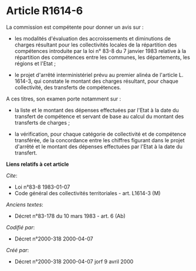 # Article R1614-6

La commission est compétente pour donner un avis sur :

- les modalités d'évaluation des accroissements et diminutions de charges résultant pour les collectivités locales de la
répartition des compétences introduite par la loi n° 83-8 du 7 janvier 1983 relative à la répartition des compétences entre
les communes, les départements, les régions et l'Etat ;

- le projet d'arrêté interministériel prévu au premier alinéa de l'article L. 1614-3, qui constate le montant des charges
résultant, pour chaque collectivité, des transferts de compétences.

A ces titres, son examen porte notamment sur :

- la liste et le montant des dépenses effectuées par l'Etat à la date du transfert de compétence et servant de base au calcul
du montant des transferts de charges ;

- la vérification, pour chaque catégorie de collectivité et de compétence transférée, de la concordance entre les chiffres
figurant dans le projet d'arrêté et le montant des dépenses effectuées par l'Etat à la date du transfert.

**Liens relatifs à cet article**

_Cite_:

  - Loi n°83-8 1983-01-07
  - Code général des collectivités territoriales - art. L1614-3 (M)

_Anciens textes_:

  - Décret n°83-178 du 10 mars 1983 - art. 6 (Ab)

_Codifié par_:

  - Décret n°2000-318 2000-04-07

_Créé par_:

  - Décret n°2000-318 2000-04-07 jorf 9 avril 2000
